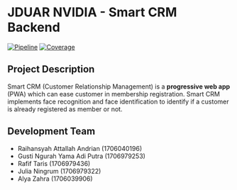 # JDUAR NVIDIA - Smart CRM Backend

[![Pipeline](https://gitlab.cs.ui.ac.id/ppl-fasilkom-ui/2020/jduar-nvidia-smart-crm/badges/master/pipeline.svg)](https://gitlab.cs.ui.ac.id/ppl-fasilkom-ui/2020/jduar-nvidia-smart-crm/commits/master)
[![Coverage](https://gitlab.cs.ui.ac.id/ppl-fasilkom-ui/2020/jduar-nvidia-smart-crm/badges/master/coverage.svg)](https://gitlab.cs.ui.ac.id/ppl-fasilkom-ui/2020/jduar-nvidia-smart-crm/commits/master)

## Project Description
Smart CRM (Customer Relationship Management) is a **progressive web app** (PWA) which can ease customer in membership registration. Smart CRM implements face recognition and face identification to identify if a customer is already registered as member or not.


## Development Team
- Raihansyah Attallah Andrian (1706040196)
- Gusti Ngurah Yama Adi Putra (1706979253)
- Rafif Taris (1706979436)
- Julia Ningrum (1706979322)
- Alya Zahra (1706039906)